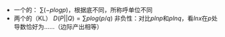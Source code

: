 - 一个的：
$\sum (-plogp)$，根据底不同，所称呼单位不同
- 两个的（KL）
$D(P||Q)=\sum p log (p/q)$
非负性：对比$plnp$和$plnq$，看$lnx$在$p$处导数恰好为……（边际产出相等）
